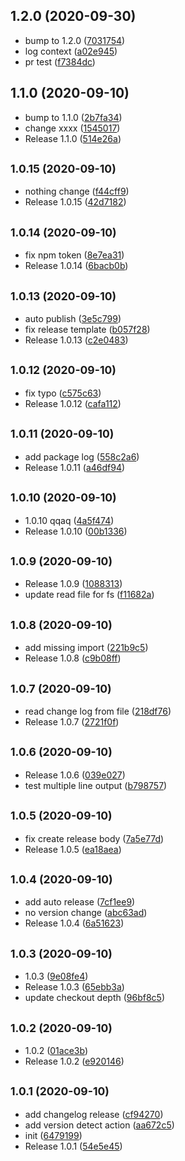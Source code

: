 ## 1.2.0 (2020-09-30)

* bump to 1.2.0 ([7031754](https://github.com/oscar60310/action-test/commit/7031754))
* log context ([a02e945](https://github.com/oscar60310/action-test/commit/a02e945))
* pr test ([f7384dc](https://github.com/oscar60310/action-test/commit/f7384dc))



## 1.1.0 (2020-09-10)

* bump to 1.1.0 ([2b7fa34](https://github.com/oscar60310/action-test/commit/2b7fa34))
* change xxxx ([1545017](https://github.com/oscar60310/action-test/commit/1545017))
* Release 1.1.0 ([514e26a](https://github.com/oscar60310/action-test/commit/514e26a))



## <small>1.0.15 (2020-09-10)</small>

* nothing change ([f44cff9](https://github.com/oscar60310/action-test/commit/f44cff9))
* Release 1.0.15 ([42d7182](https://github.com/oscar60310/action-test/commit/42d7182))



## <small>1.0.14 (2020-09-10)</small>

* fix npm token ([8e7ea31](https://github.com/oscar60310/action-test/commit/8e7ea31))
* Release 1.0.14 ([6bacb0b](https://github.com/oscar60310/action-test/commit/6bacb0b))



## <small>1.0.13 (2020-09-10)</small>

* auto publish ([3e5c799](https://github.com/oscar60310/action-test/commit/3e5c799))
* fix release template ([b057f28](https://github.com/oscar60310/action-test/commit/b057f28))
* Release 1.0.13 ([c2e0483](https://github.com/oscar60310/action-test/commit/c2e0483))



## <small>1.0.12 (2020-09-10)</small>

* fix typo ([c575c63](https://github.com/oscar60310/action-test/commit/c575c63))
* Release 1.0.12 ([cafa112](https://github.com/oscar60310/action-test/commit/cafa112))



## <small>1.0.11 (2020-09-10)</small>

* add package log ([558c2a6](https://github.com/oscar60310/action-test/commit/558c2a6))
* Release 1.0.11 ([a46df94](https://github.com/oscar60310/action-test/commit/a46df94))



## <small>1.0.10 (2020-09-10)</small>

* 1.0.10 qqaq ([4a5f474](https://github.com/oscar60310/action-test/commit/4a5f474))
* Release 1.0.10 ([00b1336](https://github.com/oscar60310/action-test/commit/00b1336))



## <small>1.0.9 (2020-09-10)</small>

* Release 1.0.9 ([1088313](https://github.com/oscar60310/action-test/commit/1088313))
* update read file for fs ([f11682a](https://github.com/oscar60310/action-test/commit/f11682a))



## <small>1.0.8 (2020-09-10)</small>

* add missing import ([221b9c5](https://github.com/oscar60310/action-test/commit/221b9c5))
* Release 1.0.8 ([c9b08ff](https://github.com/oscar60310/action-test/commit/c9b08ff))



## <small>1.0.7 (2020-09-10)</small>

* read change log from file ([218df76](https://github.com/oscar60310/action-test/commit/218df76))
* Release 1.0.7 ([2721f0f](https://github.com/oscar60310/action-test/commit/2721f0f))



## <small>1.0.6 (2020-09-10)</small>

* Release 1.0.6 ([039e027](https://github.com/oscar60310/action-test/commit/039e027))
* test multiple line output ([b798757](https://github.com/oscar60310/action-test/commit/b798757))



## <small>1.0.5 (2020-09-10)</small>

* fix create release body ([7a5e77d](https://github.com/oscar60310/action-test/commit/7a5e77d))
* Release 1.0.5 ([ea18aea](https://github.com/oscar60310/action-test/commit/ea18aea))



## <small>1.0.4 (2020-09-10)</small>

* add auto release ([7cf1ee9](https://github.com/oscar60310/action-test/commit/7cf1ee9))
* no version change ([abc63ad](https://github.com/oscar60310/action-test/commit/abc63ad))
* Release 1.0.4 ([6a51623](https://github.com/oscar60310/action-test/commit/6a51623))



## <small>1.0.3 (2020-09-10)</small>

* 1.0.3 ([9e08fe4](https://github.com/oscar60310/action-test/commit/9e08fe4))
* Release 1.0.3 ([65ebb3a](https://github.com/oscar60310/action-test/commit/65ebb3a))
* update checkout depth ([96bf8c5](https://github.com/oscar60310/action-test/commit/96bf8c5))



## <small>1.0.2 (2020-09-10)</small>

* 1.0.2 ([01ace3b](https://github.com/oscar60310/action-test/commit/01ace3b))
* Release 1.0.2 ([e920146](https://github.com/oscar60310/action-test/commit/e920146))



## <small>1.0.1 (2020-09-10)</small>

* add changelog release ([cf94270](https://github.com/oscar60310/action-test/commit/cf94270))
* add version detect action ([aa672c5](https://github.com/oscar60310/action-test/commit/aa672c5))
* init ([6479199](https://github.com/oscar60310/action-test/commit/6479199))
* Release 1.0.1 ([54e5e45](https://github.com/oscar60310/action-test/commit/54e5e45))



